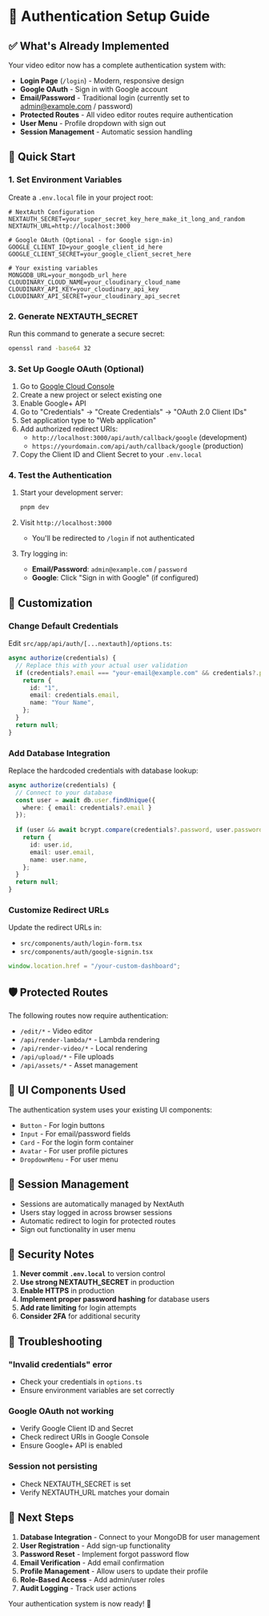 # 🔐 Authentication Setup Guide

## ✅ What's Already Implemented

Your video editor now has a complete authentication system with:

- **Login Page** (`/login`) - Modern, responsive design
- **Google OAuth** - Sign in with Google account
- **Email/Password** - Traditional login (currently set to admin@example.com / password)
- **Protected Routes** - All video editor routes require authentication
- **User Menu** - Profile dropdown with sign out
- **Session Management** - Automatic session handling

## 🚀 Quick Start

### 1. Set Environment Variables

Create a `.env.local` file in your project root:

```env
# NextAuth Configuration
NEXTAUTH_SECRET=your_super_secret_key_here_make_it_long_and_random
NEXTAUTH_URL=http://localhost:3000

# Google OAuth (Optional - for Google sign-in)
GOOGLE_CLIENT_ID=your_google_client_id_here
GOOGLE_CLIENT_SECRET=your_google_client_secret_here

# Your existing variables
MONGODB_URL=your_mongodb_url_here
CLOUDINARY_CLOUD_NAME=your_cloudinary_cloud_name
CLOUDINARY_API_KEY=your_cloudinary_api_key
CLOUDINARY_API_SECRET=your_cloudinary_api_secret
```

### 2. Generate NEXTAUTH_SECRET

Run this command to generate a secure secret:

```bash
openssl rand -base64 32
```

### 3. Set Up Google OAuth (Optional)

1. Go to [Google Cloud Console](https://console.cloud.google.com/)
2. Create a new project or select existing one
3. Enable Google+ API
4. Go to "Credentials" → "Create Credentials" → "OAuth 2.0 Client IDs"
5. Set application type to "Web application"
6. Add authorized redirect URIs:
   - `http://localhost:3000/api/auth/callback/google` (development)
   - `https://yourdomain.com/api/auth/callback/google` (production)
7. Copy the Client ID and Client Secret to your `.env.local`

### 4. Test the Authentication

1. Start your development server:
   ```bash
   pnpm dev
   ```

2. Visit `http://localhost:3000`
   - You'll be redirected to `/login` if not authenticated

3. Try logging in:
   - **Email/Password**: `admin@example.com` / `password`
   - **Google**: Click "Sign in with Google" (if configured)

## 🔧 Customization

### Change Default Credentials

Edit `src/app/api/auth/[...nextauth]/options.ts`:

```typescript
async authorize(credentials) {
  // Replace this with your actual user validation
  if (credentials?.email === "your-email@example.com" && credentials?.password === "your-password") {
    return {
      id: "1",
      email: credentials.email,
      name: "Your Name",
    };
  }
  return null;
}
```

### Add Database Integration

Replace the hardcoded credentials with database lookup:

```typescript
async authorize(credentials) {
  // Connect to your database
  const user = await db.user.findUnique({
    where: { email: credentials?.email }
  });
  
  if (user && await bcrypt.compare(credentials?.password, user.password)) {
    return {
      id: user.id,
      email: user.email,
      name: user.name,
    };
  }
  return null;
}
```

### Customize Redirect URLs

Update the redirect URLs in:
- `src/components/auth/login-form.tsx`
- `src/components/auth/google-signin.tsx`

```typescript
window.location.href = "/your-custom-dashboard";
```

## 🛡️ Protected Routes

The following routes now require authentication:
- `/edit/*` - Video editor
- `/api/render-lambda/*` - Lambda rendering
- `/api/render-video/*` - Local rendering
- `/api/upload/*` - File uploads
- `/api/assets/*` - Asset management

## 🎨 UI Components Used

The authentication system uses your existing UI components:
- `Button` - For login buttons
- `Input` - For email/password fields
- `Card` - For the login form container
- `Avatar` - For user profile pictures
- `DropdownMenu` - For user menu

## 🔄 Session Management

- Sessions are automatically managed by NextAuth
- Users stay logged in across browser sessions
- Automatic redirect to login for protected routes
- Sign out functionality in user menu

## 🚨 Security Notes

1. **Never commit `.env.local`** to version control
2. **Use strong NEXTAUTH_SECRET** in production
3. **Enable HTTPS** in production
4. **Implement proper password hashing** for database users
5. **Add rate limiting** for login attempts
6. **Consider 2FA** for additional security

## 🐛 Troubleshooting

### "Invalid credentials" error
- Check your credentials in `options.ts`
- Ensure environment variables are set correctly

### Google OAuth not working
- Verify Google Client ID and Secret
- Check redirect URIs in Google Console
- Ensure Google+ API is enabled

### Session not persisting
- Check NEXTAUTH_SECRET is set
- Verify NEXTAUTH_URL matches your domain

## 📝 Next Steps

1. **Database Integration** - Connect to your MongoDB for user management
2. **User Registration** - Add sign-up functionality
3. **Password Reset** - Implement forgot password flow
4. **Email Verification** - Add email confirmation
5. **Profile Management** - Allow users to update their profile
6. **Role-Based Access** - Add admin/user roles
7. **Audit Logging** - Track user actions

Your authentication system is now ready! 🎉
